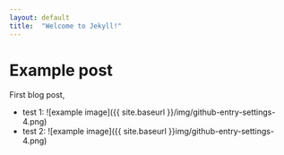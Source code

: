 ```yaml
---
layout: default
title:  "Welcome to Jekyll!"
---
```


# Example post

First blog post,

* test 1: ![example image]({{ site.baseurl }}/img/github-entry-settings-4.png)
* test 2: ![example image]({{ site.baseurl }}img/github-entry-settings-4.png)
